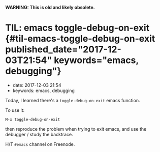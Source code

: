 **WARNING: This is old and likely obsolete.**

TIL: emacs toggle-debug-on-exit {#til-emacs-toggle-debug-on-exit published_date="2017-12-03T21:54" keywords="emacs, debugging"}
===============================

-   date: 2017-12-03 21:54
-   keywords: emacs, debugging

Today, I learned there\'s a `toggle-debug-on-exit` emacs function.

To use it:

``` {.example}
M-x toggle-debug-on-exit
```

then reproduce the problem when trying to exit emacs, and use the debugger / study the backtrace.

H/T `#emacs` channel on Freenode.
